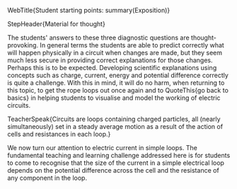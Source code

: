WebTitle{Student starting points: summary(Exposition)}

StepHeader{Material for thought}

The students' answers to these three diagnostic questions are thought-provoking. In general terms the students are able to predict correctly what will happen physically in a circuit when changes are made, but they seem much less secure in providing correct explanations for those changes. Perhaps this is to be expected. Developing scientific explanations using concepts such as charge, current, energy and potential difference correctly is quite a challenge. With this in mind, it will do no harm, when returning to this topic, to get the rope loops out once again and to QuoteThis{go back to basics} in helping students to visualise and model the working of electric circuits.

TeacherSpeak{Circuits are loops containing charged particles, all (nearly simultaneously) set in a steady average motion as a result of the action of cells and resistances in each loop.}

We now turn our attention to electric current in simple loops. The fundamental teaching and learning challenge addressed here is for students to come to recognise that the size of the current in a simple electrical loop depends on the potential difference across the cell and the resistance of any component in the loop.

